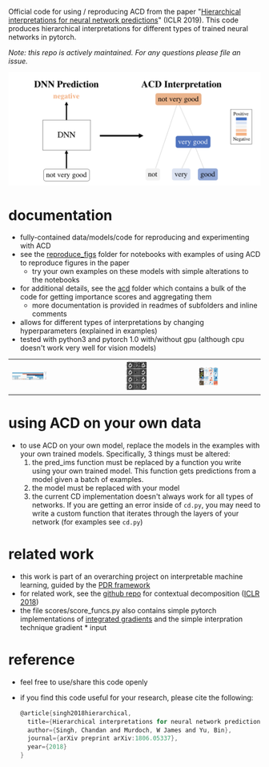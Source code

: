 Official code for using / reproducing ACD from the paper "[Hierarchical interpretations for neural network predictions](https://openreview.net/pdf?id=SkEqro0ctQ)" (ICLR 2019). This code produces hierarchical interpretations for different types of trained neural networks in pytorch.

*Note: this repo is actively maintained. For any questions please file an issue.*

![](intro.png)

# documentation

- fully-contained data/models/code for reproducing and experimenting with ACD
- see the [reproduce_figs](reproduce_figs) folder for notebooks with examples of using ACD to reproduce figures in the paper
  - try your own examples on these models with simple alterations to the notebooks
- for additional details, see the [acd](acd) folder which contains a bulk of the code for getting importance scores and aggregating them
    - more documentation is provided in readmes of subfolders and inline comments
- allows for different types of interpretations by changing hyperparameters (explained in examples)
- tested with python3 and pytorch 1.0 with/without gpu (although cpu doesn't work very well for vision models)

|                                        |                                     |                                     |
| -------------------------------------- | ----------------------------------- | ----------------------------------- |
| <img src="reproduce_figs/figs/fig_2.png" width="33%"> | <img src="reproduce_figs/figs/fig_s3.png" width="33%"> | <img src="reproduce_figs/figs/fig_s2.png" width="33%"> |



# using ACD on your own data

- to use ACD on your own model, replace the models in the examples with your own trained models. Specifically, 3 things must be altered:
  1. the pred_ims function must be replaced by a function you write using your own trained model. This function gets predictions from a model given a batch of examples.
  2. the model must be replaced with your model
  3. the current CD implementation doesn't always work for all types of networks. If you are getting an error inside of `cd.py`, you may need to write a custom function that iterates through the layers of your network (for examples see `cd.py`)

# related work

- this work is part of an overarching project on interpretable machine learning, guided by the [PDR framework](https://arxiv.org/abs/1901.04592)
- for related work, see the [github repo](https://github.com/jamie-murdoch/ContextualDecomposition) for contextual decomposition ([ICLR 2018](https://openreview.net/pdf?id=rkRwGg-0Z))
- the file scores/score_funcs.py also contains simple pytorch implementations of [integrated gradients](https://arxiv.org/abs/1703.01365) and the simple interpration technique gradient * input

# reference

- feel free to use/share this code openly

- if you find this code useful for your research, please cite the following:

  ```c
  @article{singh2018hierarchical,
    title={Hierarchical interpretations for neural network predictions},
    author={Singh, Chandan and Murdoch, W James and Yu, Bin},
    journal={arXiv preprint arXiv:1806.05337},
    year={2018}
  }
  ```

  